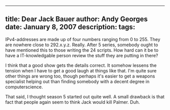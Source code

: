 -----
title:  Dear Jack Bauer
author: Andy Georges
date: January 8, 2007
description: 
tags: 
-----







IPv4-addresses are made up of four numbers ranging from 0 to 255. They
are nowhere close to 292.x.y.z. Really. After 5 series, somebody ought
to have mentioned this to those writing the 24 scripts. How hard can it
be to have a IT-knowledgable person review the stuff they are putting in
there?


I think that a good show gets the details correct. It somehow lessens
the tension when I have to get a good laugh at things like that. I'm
quite sure other things are wrong too, though perhaps it's easier to get
a weapons specialist helping out than finding somebody with a decent
degree in computerscience.


That said, I thought season 5 started out quite well. A small drawback
is that fact that people again seem to think Jack would kill Palmer.
Duh.




